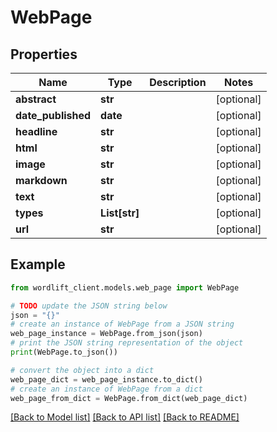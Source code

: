 # WebPage


## Properties

Name | Type | Description | Notes
------------ | ------------- | ------------- | -------------
**abstract** | **str** |  | [optional] 
**date_published** | **date** |  | [optional] 
**headline** | **str** |  | [optional] 
**html** | **str** |  | [optional] 
**image** | **str** |  | [optional] 
**markdown** | **str** |  | [optional] 
**text** | **str** |  | [optional] 
**types** | **List[str]** |  | [optional] 
**url** | **str** |  | [optional] 

## Example

```python
from wordlift_client.models.web_page import WebPage

# TODO update the JSON string below
json = "{}"
# create an instance of WebPage from a JSON string
web_page_instance = WebPage.from_json(json)
# print the JSON string representation of the object
print(WebPage.to_json())

# convert the object into a dict
web_page_dict = web_page_instance.to_dict()
# create an instance of WebPage from a dict
web_page_from_dict = WebPage.from_dict(web_page_dict)
```
[[Back to Model list]](../README.md#documentation-for-models) [[Back to API list]](../README.md#documentation-for-api-endpoints) [[Back to README]](../README.md)


